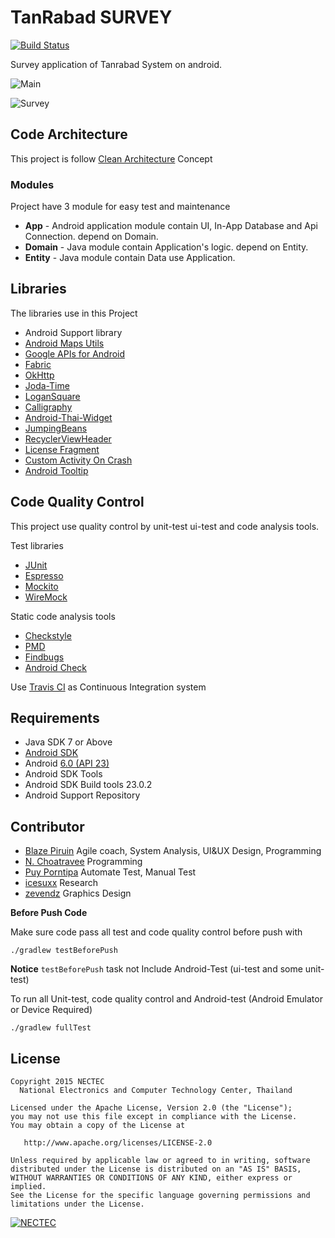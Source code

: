 # TanRabad SURVEY
[![Build Status](https://travis-ci.org/tanrabad/survey.svg?branch=master)](https://travis-ci.org/tanrabad/survey)

Survey application of Tanrabad System on android. 

![Main](https://raw.githubusercontent.com/nectec-wisru/android-TanrabadSurvey/master/images/screenshot/main.jpg)

![Survey](https://raw.githubusercontent.com/nectec-wisru/android-TanrabadSurvey/master/images/screenshot/survey.jpg)


## Code Architecture

This project is follow [Clean Architecture](https://blog.8thlight.com/uncle-bob/2012/08/13/the-clean-architecture.html) Concept

### Modules
Project have 3 module for easy test and maintenance

- **App** - Android application module contain UI, In-App Database and Api Connection. depend on Domain.
- **Domain** - Java module contain Application's logic. depend on Entity.
- **Entity** - Java module contain Data use Application.

## Libraries
The libraries use in this Project

- Android Support library
- [Android Maps Utils](http://googlemaps.github.io/android-maps-utils/)
- [Google APIs for Android](https://developers.google.com/android/guides/overview)
- [Fabric](https://fabric.io/)
- [OkHttp](https://github.com/square/okhttp)
- [Joda-Time](http://www.joda.org/joda-time/)
- [LoganSquare](https://github.com/bluelinelabs/LoganSquare)
- [Calligraphy](https://github.com/chrisjenx/Calligraphy)
- [Android-Thai-Widget](https://github.com/nectec-wisru/android-ThaiWidget)
- [JumpingBeans](https://github.com/frakbot/JumpingBeans)
- [RecyclerViewHeader](https://github.com/blipinsk/RecyclerViewHeader)
- [License Fragment](https://github.com/first087/Android-License-Fragment)
- [Custom Activity On Crash](https://github.com/Ereza/CustomActivityOnCrash)
- [Android Tooltip](https://github.com/sephiroth74/android-target-tooltip)


## Code Quality Control
This project use quality control by unit-test ui-test and code analysis tools.

Test libraries

- [JUnit](http://junit.org/)
- [Espresso](https://google.github.io/android-testing-support-library/)
- [Mockito](http://mockito.org/)
- [WireMock](http://wiremock.org/)

Static code analysis tools

- [Checkstyle](http://checkstyle.sourceforge.net/) 
- [PMD](https://pmd.github.io/)
- [Findbugs](http://findbugs.sourceforge.net/)
- [Android Check](https://github.com/noveogroup/android-check)

Use [Travis CI](https://travis-ci.org/) as Continuous Integration system

## Requirements

- Java SDK 7 or Above
- [Android SDK](http://developer.android.com/sdk/index.html)
- Android [6.0 (API 23) ](http://developer.android.com/tools/revisions/platforms.html#6.0)
- Android SDK Tools
- Android SDK Build tools 23.0.2
- Android Support Repository

## Contributor

- [Blaze Piruin](https://github.com/Blazei) Agile coach, System Analysis, UI&UX Design,  Programming 
- [N. Choatravee](https://github.com/chncs23) Programming
- [Puy Porntipa](https://github.com/porntipa) Automate Test, Manual Test
- [icesuxx](https://github.com/icesuxx) Research
- [zevendz](https://www.facebook.com/zevendz) Graphics Design

**Before Push Code**

Make sure code pass all test and code quality control before push with 

```cli
./gradlew testBeforePush
```

**Notice** `testBeforePush` task not Include Android-Test (ui-test and some unit-test) 

To run all Unit-test, code quality control and Android-test (Android Emulator or Device Required)

```cli
./gradlew fullTest
```


## License

    Copyright 2015 NECTEC
      National Electronics and Computer Technology Center, Thailand

    Licensed under the Apache License, Version 2.0 (the "License");
    you may not use this file except in compliance with the License.
    You may obtain a copy of the License at

       http://www.apache.org/licenses/LICENSE-2.0

    Unless required by applicable law or agreed to in writing, software
    distributed under the License is distributed on an "AS IS" BASIS,
    WITHOUT WARRANTIES OR CONDITIONS OF ANY KIND, either express or implied.
    See the License for the specific language governing permissions and
    limitations under the License.
    

[![NECTEC](http://www.nectec.or.th/themes/nectec/img/logo.png)](https://www.nectec.or.th)
